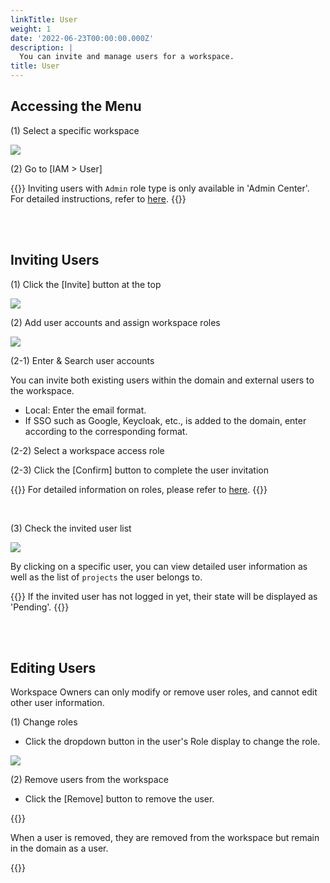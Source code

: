 ```yaml
---
linkTitle: User
weight: 1
date: '2022-06-23T00:00:00.000Z'
description: |
  You can invite and manage users for a workspace.
title: User
---
```


## Accessing the Menu

(1) Select a specific workspace

![](/guides/admin/workspaces/move-to-workspace-en.png)

(2) Go to \[IAM > User]


{{<alert>}}
Inviting users with `Admin` role type is only available in 'Admin Center'.
For detailed instructions, refer to [here](/docs/guides/admin-mode/app/).
{{</alert>}}

<br> <br>

## Inviting Users

(1) Click the \[Invite] button at the top

![](/guides/iam_user/user-invite-00-en.png)

(2) Add user accounts and assign workspace roles

![](/guides/iam_user/user-invite-01-en.png)

(2-1) Enter & Search user accounts

You can invite both existing users within the domain and external users to the workspace.

* Local: Enter the email format.
* If SSO such as Google, Keycloak, etc., is added to the domain, enter according to the corresponding format.

(2-2) Select a workspace access role

(2-3) Click the \[Confirm] button to complete the user invitation

{{<alert>}}
For detailed information on roles, please refer to [here](/docs/guides/admin-mode/role/).
{{</alert>}}

<br>

(3) Check the invited user list

![](/guides/iam_user/user-invite-02-en.png)

By clicking on a specific user, you can view detailed user information as well as the list of `projects` the user belongs to.

{{<alert>}}
If the invited user has not logged in yet, their state will be displayed as 'Pending'.
{{</alert>}}

<br><br>

## Editing Users

Workspace Owners can only modify or remove user roles, and cannot edit other user information.

(1) Change roles

* Click the dropdown button in the user's Role display to change the role. 

![](/guides/iam_user/user-edit-01-en.png)

(2) Remove users from the workspace

* Click the \[Remove] button to remove the user.

{{<alert>}}

When a user is removed, they are removed from the workspace but remain in the domain as a user.


{{</alert>}}
